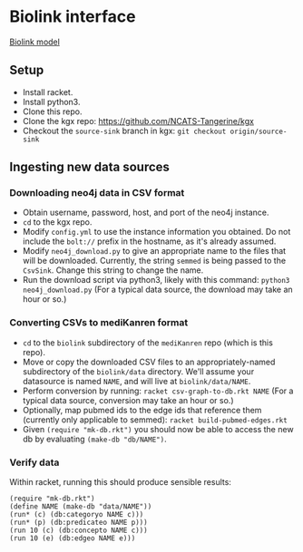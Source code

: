 # Biolink interface

[Biolink model](https://biolink.github.io/biolink-model/)


## Setup

* Install racket.
* Install python3.
* Clone this repo.
* Clone the kgx repo: https://github.com/NCATS-Tangerine/kgx
* Checkout the `source-sink` branch in kgx: `git checkout origin/source-sink`


## Ingesting new data sources

### Downloading neo4j data in CSV format

* Obtain username, password, host, and port of the neo4j instance.
* `cd` to the kgx repo.
* Modify `config.yml` to use the instance information you obtained.  Do not include the `bolt://` prefix in the hostname, as it's already assumed.
* Modify `neo4j_download.py` to give an appropriate name to the files that will be downloaded.  Currently, the string `semmed` is being passed to the `CsvSink`.  Change this string to change the name.
* Run the download script via python3, likely with this command: `python3 neo4j_download.py` (For a typical data source, the download may take an hour or so.)

### Converting CSVs to mediKanren format

* `cd` to the `biolink` subdirectory of the `mediKanren` repo (which is this repo).
* Move or copy the downloaded CSV files to an appropriately-named subdirectory of the `biolink/data` directory.  We'll assume your datasource is named `NAME`, and will live at `biolink/data/NAME`.
* Perform conversion by running: `racket csv-graph-to-db.rkt NAME` (For a typical data source, conversion may take an hour or so.)
* Optionally, map pubmed ids to the edge ids that reference them (currently only applicable to semmed): `racket build-pubmed-edges.rkt`
* Given `(require "mk-db.rkt")` you should now be able to access the new db by evaluating `(make-db "db/NAME")`.

### Verify data

Within racket, running this should produce sensible results:
```
(require "mk-db.rkt")
(define NAME (make-db "data/NAME"))
(run* (c) (db:categoryo NAME c)))
(run* (p) (db:predicateo NAME p)))
(run 10 (c) (db:concepto NAME c)))
(run 10 (e) (db:edgeo NAME e)))
```
